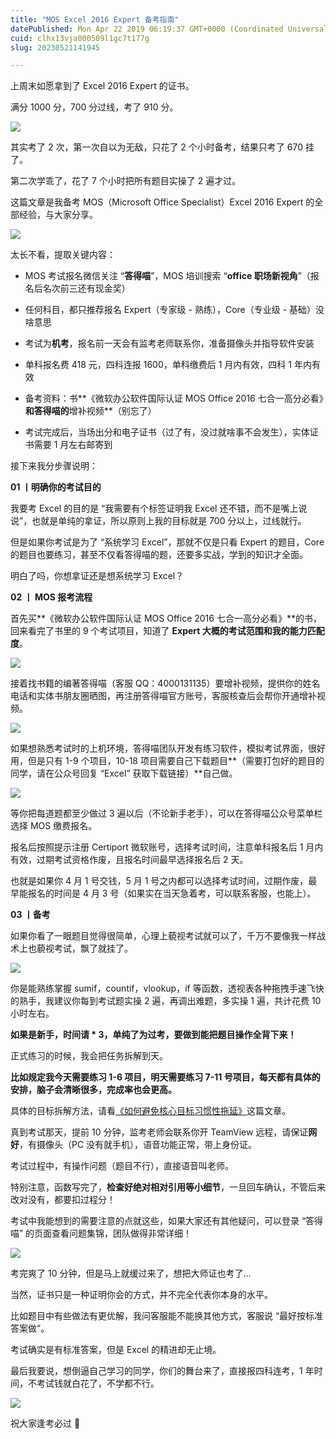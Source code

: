 ```yaml
---
title: "MOS Excel 2016 Expert 备考指南"
datePublished: Mon Apr 22 2019 06:19:37 GMT+0000 (Coordinated Universal Time)
cuid: clhx13vja000509l1gc7t177g
slug: 20230521141945

---
```


上周末如愿拿到了 Excel 2016 Expert 的证书。

满分 1000 分，700 分过线，考了 910 分。

![](https://cdn.hashnode.com/res/hashnode/image/upload/v1684649966537/6b9540fd-15b6-4e9d-a1c6-9c2e46f8881c.jpeg)

其实考了 2 次，第一次自以为无敌，只花了 2 个小时备考，结果只考了 670 挂了。

第二次学乖了，花了 7 个小时把所有题目实操了 2 遍才过。

这篇文章是我备考 MOS（Microsoft Office Specialist）Excel 2016 Expert 的全部经验，与大家分享。

![](https://cdn.hashnode.com/res/hashnode/image/upload/v1684649879641/24dbbd8a-7b11-41a3-b5b4-f2cf1fddf0e1.jpeg)

太长不看，提取关键内容：

* MOS 考试报名微信关注 “**答得喵**”，MOS 培训搜索 “**office 职场新视角**”（报名后名次前三还有现金奖）
    
* 任何科目，都只推荐报名 Expert（专家级 - 熟练），Core（专业级 - 基础）没啥意思
    
* 考试为**机考**，报名前一天会有监考老师联系你，准备摄像头并指导软件安装
    
* 单科报名费 418 元，四科连报 1600，单科缴费后 1 月内有效，四科 1 年内有效
    
* 备考资料：书**《微软办公软件国际认证 MOS Office 2016 七合一高分必看》**和答得喵的**增补视频**（别忘了）
    
* 考试完成后，当场出分和电子证书（过了有，没过就啥事不会发生），实体证书需要 1 月左右邮寄到
    

接下来我分步骤说明：

**01 丨明确你的考试目的**

我要考 Excel 的目的是 “我需要有个标签证明我 Excel 还不错，而不是嘴上说说”，也就是单纯的拿证，所以原则上我的目标就是 700 分以上，过线就行。

但是如果你考试是为了 “系统学习 Excel”，那就不仅是只看 Expert 的题目，Core 的题目也要练习，甚至不仅看答得喵的题，还要多实战，学到的知识才全面。

明白了吗，你想拿证还是想系统学习 Excel？

**02 丨 MOS 报考流程**

首先买**《微软办公软件国际认证 MOS Office 2016 七合一高分必看》**的书，回来看完了书里的 9 个考试项目，知道了 **Expert 大概的考试范围和我的能力匹配度**。

![](https://cdn.hashnode.com/res/hashnode/image/upload/v1684649888314/612ccb10-4dc7-446d-95d3-b60a01317511.jpeg)

接着找书籍的编著答得喵（客服 QQ：4000131135）要增补视频，提供你的姓名电话和实体书朋友圈晒图，再注册答得喵官方账号，客服核查后会帮你开通增补视频。

![](https://cdn.hashnode.com/res/hashnode/image/upload/v1684649900592/eefed50c-f1e0-46cb-9590-4ae66f35c4fb.jpeg)

如果想熟悉考试时的上机环境，答得喵团队开发有练习软件，模拟考试界面，很好用，但是只有 1-9 个项目，10-18 项目需要自己下载题目**（需要打包好的题目的同学，请在公众号回复 “Excel” 获取下载链接）**自己做。

![](https://cdn.hashnode.com/res/hashnode/image/upload/v1684649905931/6ede0321-5e5c-4ae5-8be1-29d7197b104b.jpeg)

等你把每道题都至少做过 3 遍以后（不论新手老手），可以在答得喵公众号菜单栏选择 MOS 缴费报名。

报名后按照提示注册 Certiport 微软账号，选择考试时间，注意单科报名后 1 月内有效，过期考试资格作废，且报名时间最早选择报名后 2 天。

也就是如果你 4 月 1 号交钱，5 月 1 号之内都可以选择考试时间，过期作废，最早能报名的时间是 4 月 3 号（如果实在当天急着考，可以联系客服，也能上）。

**03 丨备考**

如果你看了一眼题目觉得很简单，心理上藐视考试就可以了，千万不要像我一样战术上也藐视考试，飘了就挂了。

![](https://cdn.hashnode.com/res/hashnode/image/upload/v1684649915342/087f0744-b22c-488b-8f7a-f9ac379fcc07.jpeg)

你是能熟练掌握 sumif，countif，vlookup，if 等函数，透视表各种拖拽手速飞快的熟手，我建议你每到考试题实操 2 遍，再调出难题，多实操 1 遍，共计花费 10 小时左右。

**如果是新手，时间请 \* 3，单纯了为过考，要做到能把题目操作全背下来！**

正式练习的时候，我会把任务拆解到天。

**比如规定我今天需要练习 1-6 项目，明天需要练习 7-11 号项目，每天都有具体的安排，脑子会清晰很多，完成率也会更高。**

具体的目标拆解方法，请看[《如何避免核心目标习惯性拖延》](http://mp.weixin.qq.com/s?__biz=MzI3MzU5MDA1OQ==&mid=2247485294&idx=1&sn=d4fd61473a49de8ee414a3cb2cd9194a&chksm=eb21b52adc563c3c9948a775d6893a0a825464902f18475fdbd3068ff08398a707ba2d6e1b87&scene=21#wechat_redirect)这篇文章。

真到考试那天，提前 10 分钟，监考老师会联系你开 TeamView 远程，请保证**网好**，有摄像头（PC 没有就手机），语音功能正常，带上身份证。

考试过程中，有操作问题（题目不行），直接语音叫老师。

特别注意，函数写完了，**检查好绝对相对引用等小细节**，一旦回车确认，不管后来改对没有，都要扣过程分！

考试中我能想到的需要注意的点就这些，如果大家还有其他疑问，可以登录 “答得喵” 的页面查看问题集锦，团队做得非常详细！

![](https://cdn.hashnode.com/res/hashnode/image/upload/v1684649930111/e6bd2e70-d02f-4b0b-a3b4-d694e30728b3.jpeg)

考完爽了 10 分钟，但是马上就缓过来了，想把大师证也考了...

当然，证书只是一种证明你会的方式，并不完全代表你本身的水平。

比如题目中有些做法有更优解，我问客服能不能换其他方式，客服说 “最好按标准答案做”。

考试确实是有标准答案，但是 Excel 的精进却无止境。

最后我要说，想倒逼自己学习的同学，你们的舞台来了，直接报四科连考，1 年时间，不考试钱就白花了，不学都不行。

![](https://cdn.hashnode.com/res/hashnode/image/upload/v1684649938396/7e148846-1535-4e36-8057-47c35d1d200a.jpeg)

祝大家逢考必过 💪